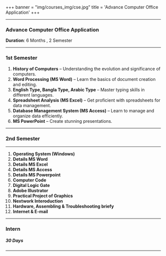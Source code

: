 +++
banner = "img/courses_img/cse.jpg"
title = 'Advance Computer Office Application'
+++

------

### **Advance Computer Office Application**


**Duration**: 6 Months , 2 Semester

------

### 1st Semester

1. **History of Computers** – Understanding the evolution and significance of computers.
2. **Word Processing (MS Word)** – Learn the basics of document creation and editing.
3. **English Type, Bangla Type, Arabic Type** – Master typing skills in different languages.
4. **Spreadsheet Analysis (MS Excel)** – Get proficient with spreadsheets for data management.
5. **Database Management System (MS Access)** – Learn to manage and organize data efficiently.
6. **MS PowerPoint** – Create stunning presentations.

------

### 2nd Semester

------

1. **Operating System (Windows)**
2. **Details MS Word**
3. **Details MS Excel**
4. **Details MS Access**
5. **Details MS Powerpoint**
6. **Computer Code**
7. **Digital Logic Gate**
8. **Adobe Illustrator**
9. **Practical Project of Graphics**
10. **Nextwork Interoduction**
11. **Hardware, Assembling & Troubleshooting briefy**
12. **Internet & E-mail**

-----

### Intern

##### 30 Days

------